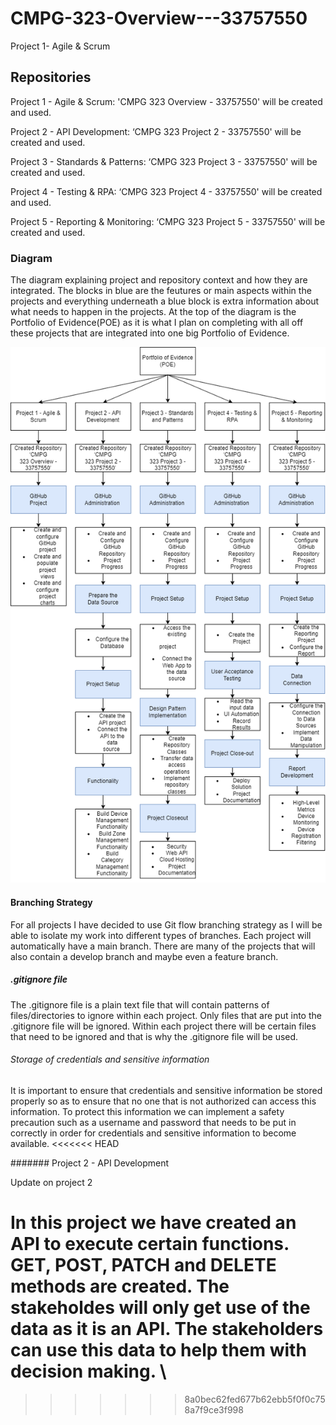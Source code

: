 # CMPG-323-Overview---33757550
Project 1- Agile &amp; Scrum

## Repositories

Project 1 - Agile & Scrum: 'CMPG 323 Overview - 33757550' will be created and used.

Project 2 - API Development: ‘CMPG 323 Project 2 - 33757550' will be created and used.

Project 3 - Standards & Patterns: ‘CMPG 323 Project 3 - 33757550' will be created and used.

Project 4 - Testing & RPA: ‘CMPG 323 Project 4 - 33757550' will be created and used.

Project 5 - Reporting & Monitoring: ‘CMPG 323 Project 5 - 33757550' will be created and used.

### Diagram
The diagram explaining project and repository context and how they are integrated. The blocks in blue are the feutures or main aspects within the projects and everything underneath a blue block is extra information about what needs to happen in the projects. At the top of the diagram is the Portfolio of Evidence(POE) as it is what I plan on completing with all off these projects that are integrated into one big Portfolio of Evidence.

![](Image/DiagramProject.png)

#### Branching Strategy

For all projects I have decided to use Git flow branching strategy as I will be able to isolate my work into different types of branches. Each project will automatically have a main branch. There are many of the projects that will also contain a develop branch and maybe even a feature branch.

##### .gitignore file

The .gitignore file is a plain text file that will contain patterns of files/directories to ignore within each project. Only files that are put into the .gitignore file will be ignored. Within each project there will be certain files that need to be ignored and that is why the .gitignore file will be used.

###### Storage of credentials and sensitive information

It is important to ensure that credentials and sensitive information be stored properly so as to ensure that no one that is not authorized can access this information.
To protect this information we can implement a safety precaution such as a username and password that needs to be put in correctly in order for credentials and sensitive information to become available.
<<<<<<< HEAD

####### Project 2 - API Development

Update on project 2 

In this project we have created an API to execute certain functions. GET, POST, PATCH and DELETE methods are created. The stakeholdes will only get use of the data as it is an API. The stakeholders can use this data to help them with decision making. \
=======
>>>>>>> 8a0bec62fed677b62ebb5f0f0c758a7f9ce3f998
